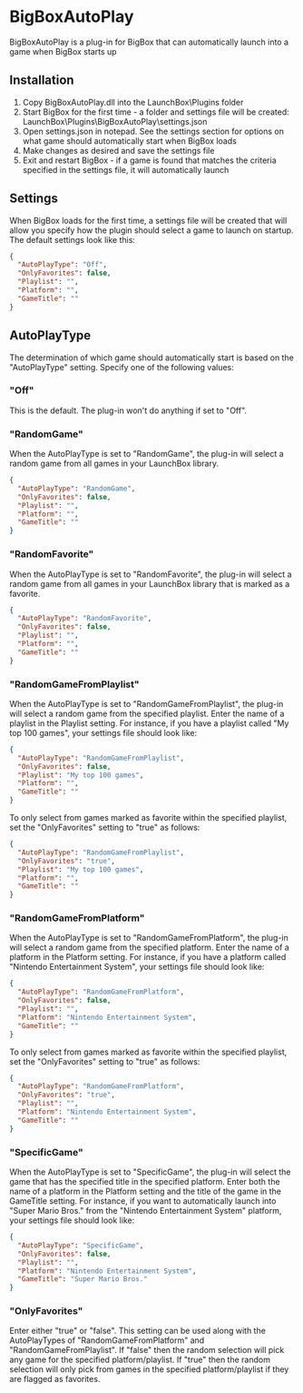 # BigBoxAutoPlay
BigBoxAutoPlay is a plug-in for BigBox that can automatically launch into a game when BigBox starts up  

## Installation
1.  Copy BigBoxAutoPlay.dll into the LaunchBox\Plugins folder
2.  Start BigBox for the first time - a folder and settings file will be created: LaunchBox\Plugins\BigBoxAutoPlay\settings.json
3.  Open settings.json in notepad.  See the settings section for options on what game should automatically start when BigBox loads
4.  Make changes as desired and save the settings file
5.  Exit and restart BigBox - if a game is found that matches the criteria specified in the settings file, it will automatically launch

## Settings
When BigBox loads for the first time, a settings file will be created that will allow you specify how the plugin should select a game to launch on startup.  The default settings look like this: 

```json
{
  "AutoPlayType": "Off",
  "OnlyFavorites": false,
  "Playlist": "",
  "Platform": "",
  "GameTitle": ""
}
```

## AutoPlayType
The determination of which game should automatically start is based on the "AutoPlayType" setting.  Specify one of the following values: 

### "Off"
This is the default.  The plug-in won't do anything if set to "Off".

### "RandomGame"
When the AutoPlayType is set to "RandomGame", the plug-in will select a random game from all games in your LaunchBox library. 
```json
{
  "AutoPlayType": "RandomGame",
  "OnlyFavorites": false,
  "Playlist": "",
  "Platform": "",
  "GameTitle": ""
}
```

### "RandomFavorite"
When the AutoPlayType is set to "RandomFavorite", the plug-in will select a random game from all games in your LaunchBox library that is marked as a favorite.
```json
{
  "AutoPlayType": "RandomFavorite",
  "OnlyFavorites": false,
  "Playlist": "",
  "Platform": "",
  "GameTitle": ""
}
```

### "RandomGameFromPlaylist"
When the AutoPlayType is set to "RandomGameFromPlaylist", the plug-in will select a random game from the specified playlist.  Enter the name of a playlist in the Playlist setting.  For instance, if you have a playlist called "My top 100 games", your settings file should look like: 
```json
{
  "AutoPlayType": "RandomGameFromPlaylist",
  "OnlyFavorites": false,
  "Playlist": "My top 100 games",
  "Platform": "",
  "GameTitle": ""
}
```

To only select from games marked as favorite within the specified playlist, set the "OnlyFavorites" setting to "true" as follows: 

```json
{
  "AutoPlayType": "RandomGameFromPlaylist",
  "OnlyFavorites": "true",
  "Playlist": "My top 100 games",
  "Platform": "",
  "GameTitle": ""
}
```

### "RandomGameFromPlatform"
When the AutoPlayType is set to "RandomGameFromPlatform", the plug-in will select a random game from the specified platform.  Enter the name of a platform in the Platform setting.  For instance, if you have a platform called "Nintendo Entertainment System", your settings file should look like: 
```json
{
  "AutoPlayType": "RandomGameFromPlatform",
  "OnlyFavorites": false,
  "Playlist": "",
  "Platform": "Nintendo Entertainment System",
  "GameTitle": ""
}
```

To only select from games marked as favorite within the specified playlist, set the "OnlyFavorites" setting to "true" as follows: 

```json
{
  "AutoPlayType": "RandomGameFromPlatform",
  "OnlyFavorites": "true",
  "Playlist": "",
  "Platform": "Nintendo Entertainment System",
  "GameTitle": ""
}
```
  
### "SpecificGame"
When the AutoPlayType is set to "SpecificGame", the plug-in will select the game that has the specified title in the specified platform.  Enter both the name of a platform in the Platform setting and the title of the game in the GameTitle setting.  For instance, if you want to automatically launch into "Super Mario Bros." from the "Nintendo Entertainment System" platform, your settings file should look like: 
```json
{
  "AutoPlayType": "SpecificGame",
  "OnlyFavorites": false,
  "Playlist": "",
  "Platform": "Nintendo Entertainment System",
  "GameTitle": "Super Mario Bros."
}
```
  
### "OnlyFavorites"
Enter either "true" or "false".  This setting can be used along with the AutoPlayTypes of "RandomGameFromPlatform" and "RandomGameFromPlaylist".  If "false" then the random selection will pick any game for the specified platform/playlist.  If "true" then the random selection will only pick from games in the specified platform/playlist if they are flagged as favorites.
